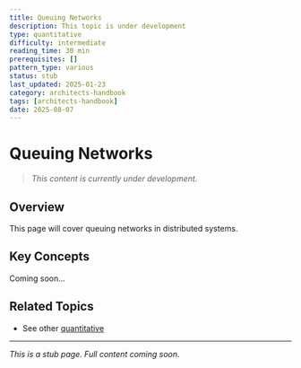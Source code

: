 ```yaml
---
title: Queuing Networks
description: This topic is under development
type: quantitative
difficulty: intermediate
reading_time: 30 min
prerequisites: []
pattern_type: various
status: stub
last_updated: 2025-01-23
category: architects-handbook
tags: [architects-handbook]
date: 2025-08-07
---
```


# Queuing Networks

> *This content is currently under development.*

## Overview

This page will cover queuing networks in distributed systems.

## Key Concepts

Coming soon...

## Related Topics

- See other [quantitative](../)

---

*This is a stub page. Full content coming soon.*
